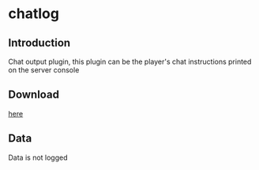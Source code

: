 # chatlog

## Introduction

Chat output plugin, this plugin can be the player's chat instructions printed on the server console

## Download

[here](https://pyr.jfishing.love/plugins/chatlog.py "click me to download")

## Data

Data is not logged
